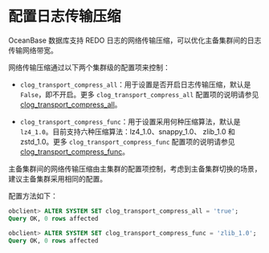 配置日志传输压缩 
=============================

OceanBase 数据库支持 REDO 日志的网络传输压缩，可以优化主备集群间的日志传输网络带宽。

网络传输压缩通过以下两个集群级的配置项来控制：

* `clog_transport_compress_all`：用于设置是否开启日志传输压缩，默认是 `False`，即不开启。更多 `clog_transport_compress_all` 配置项的说明请参见 [clog_transport_compress_all](/zh-CN/12.reference-mysql-mode/3.system-configuration-items-1/3.cluster-level-configuration-items-1/40.clog_transport_compress_all-1-2.md)。

  

* `clog_transport_compress_func`：用于设置采用何种压缩算法，默认是 `lz4_1.0`。目前支持六种压缩算法：lz4_1.0、snappy_1.0、 zlib_1.0 和 zstd_1.0。更多 `clog_transport_compress_func` 配置项的说明请参见 [clog_transport_compress_func](/zh-CN/12.reference-mysql-mode/3.system-configuration-items-1/3.cluster-level-configuration-items-1/41.clog_transport_compress_func-1-2.md)。

  




主备集群间的网络传输压缩由主集群的配置项控制，考虑到主备集群切换的场景，建议主备集群采用相同的配置。

配置方法如下：

```sql
obclient> ALTER SYSTEM SET clog_transport_compress_all = 'true';
Query OK, 0 rows affected

obclient> ALTER SYSTEM SET clog_transport_compress_func = 'zlib_1.0';
Query OK, 0 rows affected
```


